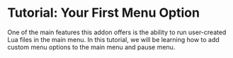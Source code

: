 # Tutorial: Your First Menu Option

One of the main features this addon offers is the ability to run user-created Lua files in the main menu. In this tutorial, we will be
learning how to add custom menu options to the main menu and pause menu.


